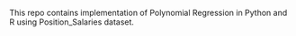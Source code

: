 This repo contains implementation of Polynomial Regression in Python and R using Position_Salaries dataset.
